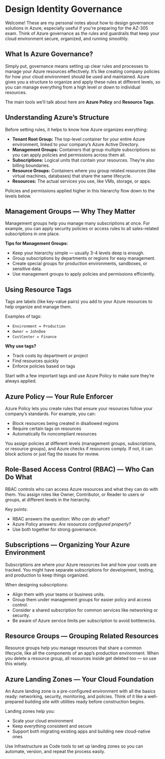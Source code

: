 # Design Identity Governance

Welcome! These are my personal notes about how to design governance solutions in Azure, especially useful if you're preparing for the AZ-305 exam. Think of Azure governance as the rules and guardrails that keep your cloud environment secure, organized, and running smoothly.

## What Is Azure Governance?

Simply put, governance means setting up clear rules and processes to manage your Azure resources effectively. It’s like creating company policies for how your cloud environment should be used and maintained. Azure gives you a structure to organize and apply these rules at different levels, so you can manage everything from a high level or down to individual resources.

The main tools we’ll talk about here are **Azure Policy** and **Resource Tags**.

## Understanding Azure’s Structure

Before setting rules, it helps to know how Azure organizes everything:

* **Tenant Root Group:** The top-level container for your entire Azure environment, linked to your company’s Azure Active Directory.
* **Management Groups:** Containers that group multiple subscriptions so you can apply policies and permissions across them all.
* **Subscriptions:** Logical units that contain your resources. They’re also billing boundaries.
* **Resource Groups:** Containers where you group related resources (like virtual machines, databases) that share the same lifecycle.
* **Resources:** The actual services you use, like VMs, storage, or apps.

Policies and permissions applied higher in this hierarchy flow down to the levels below.

## Management Groups — Why They Matter

Management groups help you manage many subscriptions at once. For example, you can apply security policies or access rules to all sales-related subscriptions in one place.

**Tips for Management Groups:**

* Keep your hierarchy simple — usually 3-4 levels deep is enough.
* Group subscriptions by departments or regions for easy management.
* Create special groups for production environments, sandboxes, or sensitive data.
* Use management groups to apply policies and permissions efficiently.

## Using Resource Tags

Tags are labels (like key-value pairs) you add to your Azure resources to help organize and manage them.

Examples of tags:

* `Environment = Production`
* `Owner = JohnDoe`
* `CostCenter = Finance`

**Why use tags?**

* Track costs by department or project
* Find resources quickly
* Enforce policies based on tags

Start with a few important tags and use Azure Policy to make sure they’re always applied.

## Azure Policy — Your Rule Enforcer

Azure Policy lets you create rules that ensure your resources follow your company’s standards. For example, you can:

* Block resources being created in disallowed regions
* Require certain tags on resources
* Automatically fix noncompliant resources

You assign policies at different levels (management groups, subscriptions, or resource groups), and Azure checks if resources comply. If not, it can block actions or just flag the issues for review.

## Role-Based Access Control (RBAC) — Who Can Do What

RBAC controls who can access Azure resources and what they can do with them. You assign roles like Owner, Contributor, or Reader to users or groups, at different levels in the hierarchy.

Key points:

* RBAC answers the question: *Who can do what?*
* Azure Policy answers: *Are resources configured properly?*
* Use both together for strong governance.

## Subscriptions — Organizing Your Azure Environment

Subscriptions are where your Azure resources live and how your costs are tracked. You might have separate subscriptions for development, testing, and production to keep things organized.

When designing subscriptions:

* Align them with your teams or business units.
* Group them under management groups for easier policy and access control.
* Consider a shared subscription for common services like networking or security.
* Be aware of Azure service limits per subscription to avoid bottlenecks.

## Resource Groups — Grouping Related Resources

Resource groups help you manage resources that share a common lifecycle, like all the components of an app’s production environment. When you delete a resource group, all resources inside get deleted too — so use this wisely.

## Azure Landing Zones — Your Cloud Foundation

An Azure landing zone is a pre-configured environment with all the basics ready: networking, security, monitoring, and policies. Think of it like a well-prepared building site with utilities ready before construction begins.

Landing zones help you:

* Scale your cloud environment
* Keep everything consistent and secure
* Support both migrating existing apps and building new cloud-native ones

Use Infrastructure as Code tools to set up landing zones so you can automate, version, and repeat the process easily.